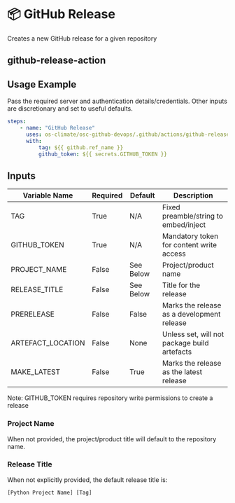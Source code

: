 <!--
SPDX-License-Identifier: Apache-2.0
SPDX-FileCopyrightText: 2024 The Linux Foundation
-->

# 📦 GitHub Release

Creates a new GitHub release for a given repository

## github-release-action

## Usage Example

Pass the required server and authentication details/credentials.
Other inputs are discretionary and set to useful defaults.

```yaml
steps:
    - name: "GitHub Release"
      uses: os-climate/osc-github-devops/.github/actions/github-release-action@main
      with:
          tag: ${{ github.ref_name }}
          github_token: ${{ secrets.GITHUB_TOKEN }}
```

## Inputs

<!-- markdownlint-disable MD013 -->

| Variable Name     | Required | Default   | Description                                  |
| ----------------- | -------- | --------- | -------------------------------------------- |
| TAG               | True     | N/A       | Fixed preamble/string to embed/inject        |
| GITHUB_TOKEN      | True     | N/A       | Mandatory token for content write access     |
| PROJECT_NAME      | False    | See Below | Project/product name                         |
| RELEASE_TITLE     | False    | See Below | Title for the release                        |
| PRERELEASE        | False    | False     | Marks the release as a development release   |
| ARTEFACT_LOCATION | False    | None      | Unless set, will not package build artefacts |
| MAKE_LATEST       | False    | True      | Marks the release as the latest release      |

<!-- markdownlint-enable MD013 -->

Note: GITHUB_TOKEN requires repository write permissions to create a release

### Project Name

When not provided, the project/product title will default to the repository name.

### Release Title

When not explicitly provided, the default release title is:

`[Python Project Name] [Tag]`
